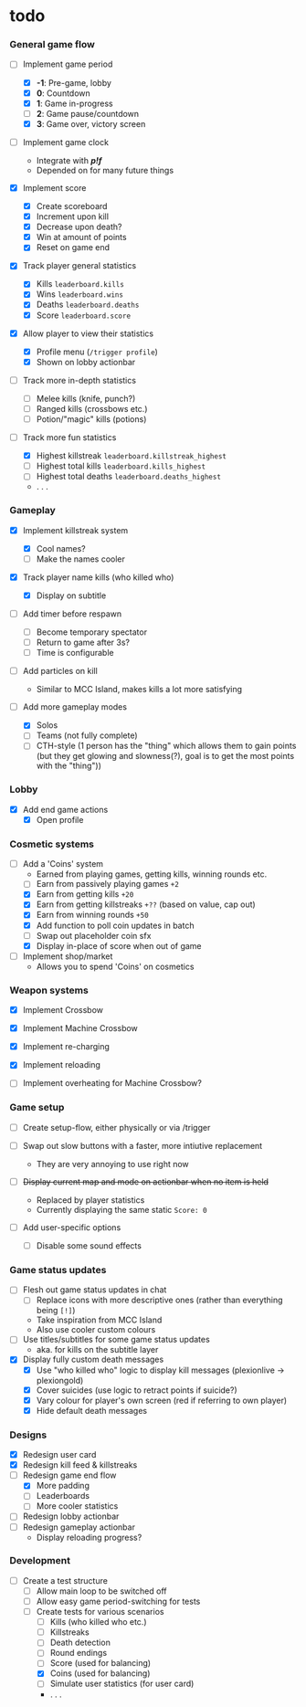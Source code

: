 # todo

### General game flow
- [ ] Implement game period
  - [x] **-1**: Pre-game, lobby
  - [x] **0**: Countdown
  - [x] **1**: Game in-progress
  - [ ] **2**: Game pause/countdown
  - [x] **3**: Game over, victory screen

- [ ] Implement game clock
  - Integrate with ***p!f***
  - Depended on for many future things

- [x] Implement score
  - [x] Create scoreboard
  - [x] Increment upon kill
  - [x] Decrease upon death?
  - [x] Win at amount of points
  - [x] Reset on game end

- [x] Track player general statistics
  - [x] Kills `leaderboard.kills`
  - [x] Wins `leaderboard.wins`
  - [x] Deaths `leaderboard.deaths`
  - [x] Score `leaderboard.score`
- [x] Allow player to view their statistics
  - [x] Profile menu (`/trigger profile`)
  - [x] Shown on lobby actionbar
- [ ] Track more in-depth statistics
  - [ ] Melee kills (knife, punch?)
  - [ ] Ranged kills (crossbows etc.)
  - [ ] Potion/"magic" kills (potions)
- [ ] Track more fun statistics
  - [x] Highest killstreak `leaderboard.killstreak_highest`
  - [ ] Highest total kills `leaderboard.kills_highest`
  - [ ] Highest total deaths `leaderboard.deaths_highest`
  - . . .

### Gameplay
- [x] Implement killstreak system
  - [x] Cool names?
  - [ ] Make the names cooler

- [x] Track player name kills (who killed who)
  - [x] Display on subtitle

- [ ] Add timer before respawn
  - [ ] Become temporary spectator
  - [ ] Return to game after 3s?
  - [ ] Time is configurable

- [ ] Add particles on kill
  - Similar to MCC Island, makes kills a lot more satisfying

- [ ] Add more gameplay modes
  - [x] Solos
  - [ ] Teams (not fully complete)
  - [ ] CTH-style (1 person has the "thing" which allows them to gain points (but they get glowing and slowness(?), goal is to get the most points with the "thing"))

### Lobby
- [x] Add end game actions
  - [x] Open profile

### Cosmetic systems
- [ ] Add a 'Coins' system
  - Earned from playing games, getting kills, winning rounds etc.
  - [ ] Earn from passively playing games `+2`
  - [x] Earn from getting kills `+20`
  - [x] Earn from getting killstreaks `+??` (based on value, cap out)
  - [x] Earn from winning rounds `+50`
  - [x] Add function to poll coin updates in batch
  - [ ] Swap out placeholder coin sfx
  - [x] Display in-place of score when out of game

- [ ] Implement shop/market
  - Allows you to spend 'Coins' on cosmetics

### Weapon systems
- [x] Implement Crossbow
- [x] Implement Machine Crossbow

- [x] Implement re-charging
- [x] Implement reloading
- [ ] Implement overheating for Machine Crossbow?

### Game setup
- [ ] Create setup-flow, either physically or via /trigger
- [ ] Swap out slow buttons with a faster, more intiutive replacement
  - They are very annoying to use right now
- [ ] ~~Display current map and mode on actionbar when no item is held~~
  - Replaced by player statistics
  - Currently displaying the same static `Score: 0`

- [ ] Add user-specific options
  - [ ] Disable some sound effects

### Game status updates
- [ ] Flesh out game status updates in chat
  - [ ] Replace icons with more descriptive ones (rather than everything being `[!]`)
  - Take inspiration from MCC Island
  - Also use cooler custom colours
- [ ] Use titles/subtitles for some game status updates
  - aka. for kills on the subtitle layer
- [x] Display fully custom death messages
  - [x] Use "who killed who" logic to display kill messages (plexionlive -> plexiongold)
  - [x] Cover suicides (use logic to retract points if suicide?)
  - [x] Vary colour for player's own screen (red if referring to own player)
  - [x] Hide default death messages

### Designs
- [x] Redesign user card
- [x] Redesign kill feed & killstreaks
- [ ] Redesign game end flow
  - [x] More padding
  - [ ] Leaderboards
  - [ ] More cooler statistics
- [ ] Redesign lobby actionbar
- [ ] Redesign gameplay actionbar
  - Display reloading progress?

### Development
- [ ] Create a test structure
  - [ ] Allow main loop to be switched off
  - [ ] Allow easy game period-switching for tests
  - [ ] Create tests for various scenarios
    - [ ] Kills (who killed who etc.)
    - [ ] Killstreaks
    - [ ] Death detection
    - [ ] Round endings
    - [ ] Score (used for balancing)
    - [x] Coins (used for balancing)
    - [ ] Simulate user statistics (for user card)
    - . . .